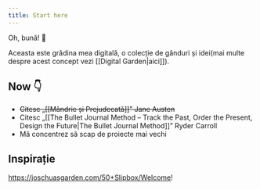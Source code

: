 ```yaml
---
title: Start here
---
```

Oh, bună! 🌱 

Aceasta este grădina mea digitală, o colecție de gânduri și idei(mai multe despre acest concept vezi [[Digital Garden|aici]]).

## Now 👇
- ~~Citesc „[[Mândrie și Prejudecată]]” Jane Austen~~ 
- Citesc „[[The Bullet Journal Method – Track the Past, Order the Present, Design the Future|The Bullet Journal Method]]” Ryder Carroll
- Mă concentrez să scap de proiecte mai vechi

## Inspirație
https://joschuasgarden.com/50+Slipbox/Welcome!

 